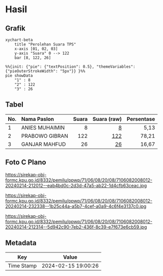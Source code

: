 # Hasil

## Grafik

```mermaid
xychart-beta
    title "Perolehan Suara TPS"
    x-axis [01, 02, 03]
    y-axis "Suara" 0 --> 122
    bar [8, 122, 26]
```

```mermaid
%%{init: {"pie": {"textPosition": 0.5}, "themeVariables": {"pieOuterStrokeWidth": "5px"}} }%%
pie showData
    "1" : 8
    "2" : 122
    "3" : 26
```

## Tabel

| No. | Nama Paslon    | Suara | Suara (raw) | Persentase |
|:--- |:-------------- | -----:| -----------:| ----------:|
| 1   | ANIES MUHAIMIN | 8     | [8][p-1]    | 5,13       |
| 2   | PRABOWO GIBRAN | 122   | [122][p-2]  | 78,21      |
| 3   | GANJAR MAHFUD  | 26    | [26][p-3]   | 16,67      |


[p-1]: https://github.com/gigit-pemilu/pemilu-2024-71-sulawesi-utara/blob/main/pilpres/hitung-suara/sub/71-sulawesi-utara/sub/06-minahasa-utara/sub/08-kalawat/sub/2008-kolongan-tetempangan/sub/012-tps/sub/paslon-1.txt
[p-2]: https://github.com/gigit-pemilu/pemilu-2024-71-sulawesi-utara/blob/main/pilpres/hitung-suara/sub/71-sulawesi-utara/sub/06-minahasa-utara/sub/08-kalawat/sub/2008-kolongan-tetempangan/sub/012-tps/sub/paslon-2.txt
[p-3]: https://github.com/gigit-pemilu/pemilu-2024-71-sulawesi-utara/blob/main/pilpres/hitung-suara/sub/71-sulawesi-utara/sub/06-minahasa-utara/sub/08-kalawat/sub/2008-kolongan-tetempangan/sub/012-tps/sub/paslon-3.txt

## Foto C Plano

https://sirekap-obj-formc.kpu.go.id/8332/pemilu/ppwp/71/06/08/20/08/7106082008012-20240214-212012--eab4bd0c-2d3d-47a5-ab22-1d4cfb63ceac.jpg

https://sirekap-obj-formc.kpu.go.id/8332/pemilu/ppwp/71/06/08/20/08/7106082008012-20240214-232338--1b25c44a-a5b7-4cef-a0a9-4c6f4e3137c0.jpg

https://sirekap-obj-formc.kpu.go.id/8332/pemilu/ppwp/71/06/08/20/08/7106082008012-20240214-212314--5d942c90-7eb2-436f-8c39-e7f673e6cb59.jpg


## Metadata

| Key        | Value               |
| ---------- | ------------------- |
| Time Stamp | 2024-02-15 19:00:26 |




